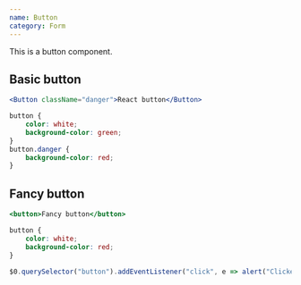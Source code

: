 ```yaml
---
name: Button
category: Form
---
```


This is a button component.

## Basic button

```basic-button.jsx
<Button className="danger">React button</Button>
```

```basic-button.css
button {
	color: white;
	background-color: green;
}
button.danger {
    background-color: red;
}
```

## Fancy button

```fancy-button.html
<button>Fancy button</button>
```

```fancy-button.css
button {
	color: white;
	background-color: red;
}
```

```fancy-button.js
$0.querySelector("button").addEventListener("click", e => alert("Clicked fancy button"))
```
